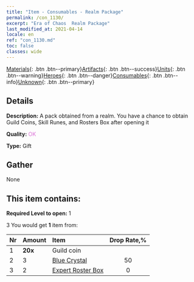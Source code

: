 ```yaml
---
title: "Item - Consumables - Realm Package"
permalink: /con_1130/
excerpt: "Era of Chaos  Realm Package"
last_modified_at: 2021-04-14
locale: en
ref: "con_1130.md"
toc: false
classes: wide
---
```

 [Materials](/Items/){: .btn .btn--primary}[Artifacts](/Items/Artifacts/){: .btn .btn--success}[Units](/Items/Units/){: .btn .btn--warning}[Heroes](/Items/Heroes/){: .btn .btn--danger}[Consumables](/Items/Consumables/){: .btn .btn--info}[Unknown](/Items/Unknown/){: .btn .btn--primary}

## Details
 **Description:** A pack obtained from a realm. You have a chance to obtain Guild Coins, Skill Runes, and Rosters Box after opening it

 **Quality:** <span style="color: #DA70D6">OK</span>

 **Type:** Gift

## Gather

  None

## This item contains:

 **Required Level to open:** 1

 3 You would get **1** item  from:

  | Nr | Amount |     Item    | Drop Rate,% |
  |:---|:-------|:------------|:---------:|
  | 1 |  **20x** | Guild coin |  | 50 | 
  | 2 | 3 | [Blue Crystal](/Items/con_716/) | 50 | 
  | 3 | 2 | [Expert Roster Box](/Items/con_760/) | 0 | 
